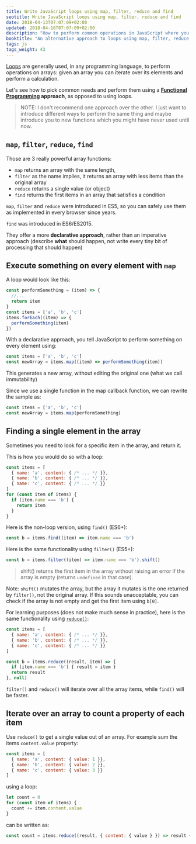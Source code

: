 ```yaml
---
title: Write JavaScript loops using map, filter, reduce and find
seotitle: Write JavaScript loops using map, filter, reduce and find
date: 2018-04-13T07:07:09+02:00
updated: 2018-04-16T07:07:09+02:00
description: "How to perform common operations in JavaScript where you might use loops, using map(), filter(), reduce() and find()"
booktitle: "An alternative approach to loops using map, filter, reduce and find"
tags: js
tags_weight: 43
---
```


[Loops](/javascript-loops/) are generally used, in any programming language, to perform operations on arrays: given an array you can iterate over its elements and perform a calculation.

Let's see how to pick common needs and perform them using a **[Functional Programming](/javascript-functional-programming/) approach**, as opposed to using loops.

> NOTE: I don't recommend one approach over the other. I just want to introduce different ways to perform the same thing and maybe introduce you to new functions which you might have never used until now.

## `map`, `filter`, `reduce`, `find`

Those are 3 really powerful array functions:

- `map` returns an array with the same length,
- `filter` as the name implies, it returns an array with less items than the original array
- `reduce` returns a single value (or object)
- `find` returns the first items in an array that satisfies a condition

`map`, `filter` and `reduce` were introduced in ES5, so you can safely use them as implemented in every browser since years.

`find` was introduced in ES6/ES2015.

They offer a more **declarative approach**, rather than an imperative approach (describe **what** should happen, not write every tiny bit of processing that should happen)

## Execute something on every element with `map`

A loop would look like this:

```js
const performSomething = (item) => {
  //...
  return item
}
const items = ['a', 'b', 'c']
items.forEach((item) => {
  performSomething(item)
})
```

With a declarative approach, you tell JavaScript to perform something on every element using:

```js
const items = ['a', 'b', 'c']
const newArray = items.map((item) => performSomething(item))
```

This generates a new array, without editing the original one (what we call immutability)

Since we use a single function in the map callback function, we can rewrite the sample as:

```js
const items = ['a', 'b', 'c']
const newArray = items.map(performSomething)
```

## Finding a single element in the array

Sometimes you need to look for a specific item in the array, and return it.

This is how you would do so with a loop:

```js
const items = [
  { name: 'a', content: { /* ... */ }},
  { name: 'b', content: { /* ... */ }},
  { name: 'c', content: { /* ... */ }}
]
for (const item of items) {
  if (item.name === 'b') {
    return item
  }
}
```

Here is the non-loop version, using `find()` (ES6+):

```js
const b = items.find((item) => item.name === 'b')
```

Here is the same functionality using `filter()` (ES5+):

```js
const b = items.filter((item) => item.name === 'b').shift()
```

> shift() returns the first item in the array without raising an error if the array is empty (returns `undefined` in that case).

Note: `shift()` mutates the array, but the array it mutates is the one returned by `filter()`, not the original array. If this sounds unacceptable, you can check if the array is not empty and get the first item using `b[0]`.

For learning purposes (does not make much sense in practice), here is the same functionality using [`reduce()`](/javascript-functional-programming/#arrayreduce):

```js
const items = [
  { name: 'a', content: { /* ... */ }},
  { name: 'b', content: { /* ... */ }},
  { name: 'c', content: { /* ... */ }}
]

const b = items.reduce((result, item) => {
  if (item.name === 'b') { result = item }
  return result
}, null)
```

`filter()` and `reduce()` will iterate over all the array items, while `find()` will be faster.

## Iterate over an array to count a property of each item

Use `reduce()` to get a single value out of an array. For example sum the items `content.value` property:

```js
const items = [
  { name: 'a', content: { value: 1 }},
  { name: 'b', content: { value: 2 }},
  { name: 'c', content: { value: 3 }}
]
```

using a loop:

```js
let count = 0
for (const item of items) {
  count += item.content.value
}
```

can be written as:

```js
const count = items.reduce((result, { content: { value } }) => result + value, 0)
```
